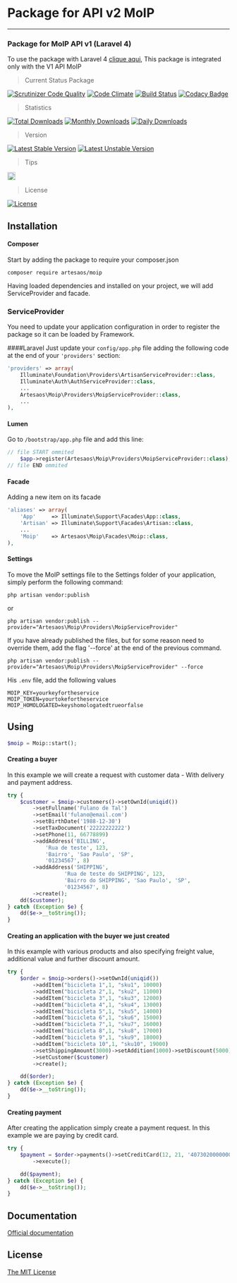 # Package for API v2 MoIP
----------------------
### Package for MoIP API v1 (Laravel 4)

To use the package with Laravel 4 [clique aqui](https://github.com/SOSTheBlack/moip), This package is integrated only with the V1 API MoIP

> Current Status Package

[![Scrutinizer Code Quality](https://scrutinizer-ci.com/g/artesaos/moip/badges/quality-score.png?b=master)](https://scrutinizer-ci.com/g/artesaos/moip/?branch=master)
[![Code Climate](https://codeclimate.com/github/artesaos/moip/badges/gpa.svg)](https://codeclimate.com/github/artesaos/moip)
[![Build Status](https://scrutinizer-ci.com/g/artesaos/moip/badges/build.png?b=master)](https://scrutinizer-ci.com/g/artesaos/moip/build-status/master)
[![Codacy Badge](https://www.codacy.com/project/badge/61b5d36f2e544ffea6fa79ae316cc9d6)](https://www.codacy.com/app/jeancesargarcia/moip)

> Statistics

[![Total Downloads](https://poser.pugx.org/artesaos/moip/downloads)](https://packagist.org/packages/artesaos/moip)
[![Monthly Downloads](https://poser.pugx.org/artesaos/moip/d/monthly)](https://packagist.org/packages/artesaos/moip)
[![Daily Downloads](https://poser.pugx.org/artesaos/moip/d/daily)](https://packagist.org/packages/artesaos/moip)

> Version

[![Latest Stable Version](https://poser.pugx.org/artesaos/moip/v/stable)](https://packagist.org/packages/artesaos/moip)
[![Latest Unstable Version](https://poser.pugx.org/artesaos/moip/v/unstable)](https://packagist.org/packages/artesaos/moip)


> Tips

<a href="http://zenhub.io" target="_blank"><img src="https://raw.githubusercontent.com/ZenHubIO/support/master/zenhub-badge.png" height="18px" alt="Powered by ZenHub"/></a>

> License

[![License](https://poser.pugx.org/artesaos/moip/license)](https://packagist.org/packages/artesaos/moip)


## Installation

#### Composer

Start by adding the package to require your composer.json

```shell
composer require artesaos/moip
```

Having loaded dependencies and installed on your project, we will add ServiceProvider and facade.

### ServiceProvider
You need to update your application configuration in order to register the package so it can be loaded by Framework.

####Laravel
Just update your `config/app.php` file adding the following code at the end of your `'providers'` section:

```php
'providers' => array(
    Illuminate\Foundation\Providers\ArtisanServiceProvider::class,
    Illuminate\Auth\AuthServiceProvider::class,
    ...
    Artesaos\Moip\Providers\MoipServiceProvider::class,
    ...
),
```


#### Lumen
Go to `/bootstrap/app.php` file and add this line:

```php
// file START ommited
	$app->register(Artesaos\Moip\Providers\MoipServiceProvider::class);
// file END ommited
```

#### Facade
Adding a new item on its facade

```php
'aliases' => array(
	'App'     => Illuminate\Support\Facades\App::class,
	'Artisan' => Illuminate\Support\Facades\Artisan::class,
	...
	'Moip'    => Artesaos\Moip\Facades\Moip::class,
),
```

#### Settings
To move the MoIP settings file to the Settings folder of your application, simply perform the following command:

```shell
php artisan vendor:publish
```

or
```shell
php artisan vendor:publish --provider="Artesaos\Moip\Providers\MoipServiceProvider"
```

If you have already published the files, but for some reason need to override them, add the flag '--force' at the end of the previous command.

```shell
php artisan vendor:publish --provider="Artesaos\Moip\Providers\MoipServiceProvider" --force
```

His `.env` file, add the following values

```
MOIP_KEY=yourkeyfortheservice
MOIP_TOKEN=yourtokefortheservice
MOIP_HOMOLOGATED=keyshomologatedtrueorfalse
```

## Using

```php
$moip = Moip::start();
```

#### Creating a buyer

In this example we will create a request with customer data - With delivery and payment address.
```php
try {
    $customer = $moip->customers()->setOwnId(uniqid())
        ->setFullname('Fulano de Tal')
        ->setEmail('fulano@email.com')
        ->setBirthDate('1988-12-30')
        ->setTaxDocument('22222222222')
        ->setPhone(11, 66778899)
        ->addAddress('BILLING',
            'Rua de teste', 123,
            'Bairro', 'Sao Paulo', 'SP',
            '01234567', 8)
        ->addAddress('SHIPPING',
                  'Rua de teste do SHIPPING', 123,
                  'Bairro do SHIPPING', 'Sao Paulo', 'SP',
                  '01234567', 8)
        ->create();
    dd($customer);
} catch (Exception $e) {
    dd($e->__toString());
}
```
#### Creating an application with the buyer we just created

In this example with various products and also specifying freight value, additional value and further discount amount.

```php
try {
    $order = $moip->orders()->setOwnId(uniqid())
        ->addItem("bicicleta 1",1, "sku1", 10000)
        ->addItem("bicicleta 2",1, "sku2", 11000)
        ->addItem("bicicleta 3",1, "sku3", 12000)
        ->addItem("bicicleta 4",1, "sku4", 13000)
        ->addItem("bicicleta 5",1, "sku5", 14000)
        ->addItem("bicicleta 6",1, "sku6", 15000)
        ->addItem("bicicleta 7",1, "sku7", 16000)
        ->addItem("bicicleta 8",1, "sku8", 17000)
        ->addItem("bicicleta 9",1, "sku9", 18000)
        ->addItem("bicicleta 10",1, "sku10", 19000)
        ->setShippingAmount(3000)->setAddition(1000)->setDiscount(5000)
        ->setCustomer($customer)
        ->create();

    dd($order);
} catch (Exception $e) {
    dd($e->__toString());
}
```

#### Creating payment

After creating the application simply create a payment request.
In this example we are paying by credit card.

```php
try {
    $payment = $order->payments()->setCreditCard(12, 21, '4073020000000002', '123', $customer)
        ->execute();

    dd($payment);
} catch (Exception $e) {
    dd($e->__toString());
}
```

## Documentation

[Official documentation](http://dev.moip.com.br/referencia-api/)

## License

[The MIT License](https://github.com/artesaos/moip/blob/master/LICENSE)

